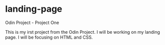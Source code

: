 # landing-page
Odin Project - Project One

This is my irst project from the Odin Project. I will be working on my landing page.
I will be focusing on HTML and CSS. 
